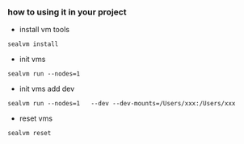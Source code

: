 ### how to using it in your project

- install vm tools
```shell
sealvm install 
```

- init vms 
```shell
sealvm run --nodes=1 
```

- init vms add dev 
```shell
sealvm run --nodes=1   --dev --dev-mounts=/Users/xxx:/Users/xxx
```

- reset vms
```shell
sealvm reset
```
